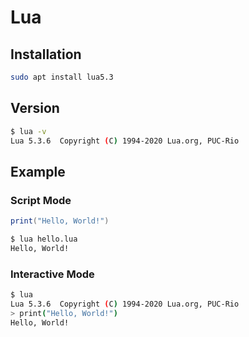 # Lua

## Installation

```bash
sudo apt install lua5.3
```

## Version

```bash
$ lua -v
Lua 5.3.6  Copyright (C) 1994-2020 Lua.org, PUC-Rio
```

## Example

### Script Mode

```lua
print("Hello, World!")
```

```bash
$ lua hello.lua
Hello, World!
```

### Interactive Mode

```bash
$ lua
Lua 5.3.6  Copyright (C) 1994-2020 Lua.org, PUC-Rio
> print("Hello, World!")
Hello, World!
```
